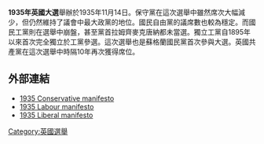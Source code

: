 **1935年英國大選**舉辦於1935年11月14日。保守黨在這次選舉中雖然席次大幅減少，但仍然維持了議會中最大政黨的地位。國民自由黨的議席數也較為穩定。而國民工黨則在選舉中崩盤，甚至黨首拉姆齊麥克唐納都未當選。獨立工黨自1895年以來首次完全獨立於工黨參選。這次選舉也是蘇格蘭國民黨首次參與大選。英國共產黨在這次選舉中時隔10年再次獲得席位。

## 外部連結

  - [1935 Conservative manifesto](http://www.conservativemanifesto.com/1935/1935-conservative-manifesto.shtml)
  - [1935 Labour manifesto](https://web.archive.org/web/20031204211301/http://www.labour-party.org.uk/manifestos/1935/1935-labour-manifesto.shtml)
  - [1935 Liberal manifesto](http://www.libdemmanifesto.com/1935/1935-liberal-manifesto.shtml)

[Category:英國選舉](https://zh.wikipedia.org/wiki/Category:英國選舉 "wikilink")